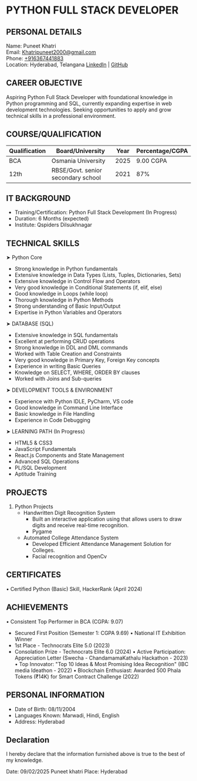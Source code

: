 # PYTHON FULL STACK DEVELOPER

## PERSONAL DETAILS
Name: Puneet Khatri  
Email: [Khatripuneet2000@gmail.com](mailto:Khatripuneet2000@gmail.com)  
Phone: [+916367441883](tel:+916367441883)  
Location: Hyderabad, Telangana
[LinkedIn](https://www.linkedin.com/in/punit-khatri-69468b212/) | [GitHub](https://github.com/puneet-khatri/)  

## CAREER OBJECTIVE

Aspiring Python Full Stack Developer with foundational knowledge in Python programming and SQL, currently expanding expertise in web development technologies. Seeking opportunities to apply and grow technical skills in a professional environment.

## COURSE/QUALIFICATION
| Qualification | Board/University | Year | Percentage/CGPA |
|--------------|------------------|------|------------|
| BCA | Osmania University | 2025 | 9.00 CGPA |
| 12th | RBSE/Govt. senior secondary school | 2021 | 87% |

## IT BACKGROUND
- Training/Certification: Python Full Stack Development (In Progress)
- Duration: 6 Months (expected)
- Institute: Qspiders Dilsukhnagar

## TECHNICAL SKILLS

➤ Python Core
- Strong knowledge in Python fundamentals
- Extensive knowledge in Data Types (Lists, Tuples, Dictionaries, Sets)
- Extensive knowledge in Control Flow and Operators
- Very good knowledge in Conditional Statements (if, elif, else)
- Good knowledge in Loops (while loop)
- Thorough knowledge in Python Methods
- Strong understanding of Basic Input/Output
- Expertise in Python Variables and Operators

➤ DATABASE (SQL)
- Extensive knowledge in SQL fundamentals 
- Excellent at performing CRUD operations
- Strong knowledge in DDL and DML commands
- Worked with Table Creation and Constraints
- Very good knowledge in Primary Key, Foreign Key concepts
- Experience in writing Basic Queries
- Knowledge on SELECT, WHERE, ORDER BY clauses
- Worked with Joins and Sub-queries

➤ DEVELOPMENT TOOLS & ENVIRONMENT
- Experience with Python IDLE, PyCharm, VS code
- Good knowledge in Command Line Interface
- Basic knowledge in File Handling
- Experience in Code Debugging

➤ LEARNING PATH (In Progress)
- HTML5 & CSS3
- JavaScript Fundamentals
- React.js Components and State Management
- Advanced SQL Operations
- PL/SQL Development
- Aptitude Training

## PROJECTS
1. Python Projects
   - Handwritten Digit Recognition System
     - Built an interactive application using that allows users to draw digits and receive real-time recognition.
     - Pygame
   - Automated College Attendance System
     - Developed Efficient Attendance Management Solution for Colleges.
     - Facial recognition and OpenCv

CERTIFICATES
-----------
• Certified Python (Basic) Skill, HackerRank (April 2024)

ACHIEVEMENTS
-----------
• Consistent Top Performer in BCA (CGPA: 9.07)
  - Secured First Position (Semester 1: CGPA 9.69)
• National IT Exhibition Winner
  - 1st Place - Technocrats Elite 5.0 (2023)
  - Consolation Prize - Technocrats Elite 6.0 (2024)
• Active Participation: Appreciation Letter (Swecha - ChandamamaKathalu Hackathon - 2023)
• Top Innovator: "Top 10 Ideas & Most Promising Idea Recognition" (IBC media Ideathon - 2022)
• Blockchain Enthusiast: Awarded 500 Phala Tokens (₹14K) for Smart Contract Challenge (2022)

## PERSONAL INFORMATION
- Date of Birth: 08/11/2004
- Languages Known: Marwadi, Hindi, English
- Address: Hyderabad

Declaration
----------
I hereby declare that the information furnished above is true to the best of my knowledge.

Date: 09/02/2025                                                    Puneet khatri
Place: Hyderabad                                                 
